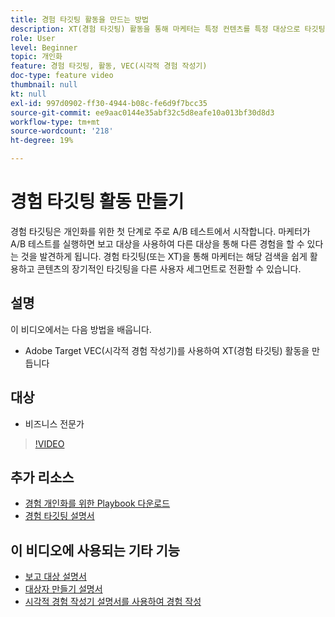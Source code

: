 ```yaml
---
title: 경험 타깃팅 활동을 만드는 방법
description: XT(경험 타깃팅) 활동을 통해 마케터는 특정 컨텐츠를 특정 대상으로 타깃팅할 수 있습니다. XT 활동의 장점과 이러한 활동을 만들고 사용하는 방법을 알아봅니다.
role: User
level: Beginner
topic: 개인화
feature: 경험 타깃팅, 활동, VEC(시각적 경험 작성기)
doc-type: feature video
thumbnail: null
kt: null
exl-id: 997d0902-ff30-4944-b08c-fe6d9f7bcc35
source-git-commit: ee9aac0144e35abf32c5d8eafe10a013bf30d8d3
workflow-type: tm+mt
source-wordcount: '218'
ht-degree: 19%

---
```


# 경험 타깃팅 활동 만들기

경험 타깃팅은 개인화를 위한 첫 단계로 주로 A/B 테스트에서 시작합니다. 마케터가 A/B 테스트를 실행하면 보고 대상을 사용하여 다른 대상을 통해 다른 경험을 할 수 있다는 것을 발견하게 됩니다. 경험 타깃팅(또는 XT)을 통해 마케터는 해당 검색을 쉽게 활용하고 콘텐츠의 장기적인 타깃팅을 다른 사용자 세그먼트로 전환할 수 있습니다.

## 설명

이 비디오에서는 다음 방법을 배웁니다.

* Adobe Target VEC(시각적 경험 작성기)를 사용하여 XT(경험 타깃팅) 활동을 만듭니다

## 대상

* 비즈니스 전문가

>[!VIDEO](https://video.tv.adobe.com/v/22418?quality=12)

## 추가 리소스

* [경험 개인화를 위한 Playbook 다운로드](https://guided.adobe.com/?promoid=K42KVXHD&amp;mv=other&amp;search=personalization+playbook#recommended/solutions/target)
* [경험 타깃팅 설명서](https://docs.adobe.com/content/help/en/target/using/activities/experience-targeting/experience-target.html)

## 이 비디오에 사용되는 기타 기능

* [보고 대상 설명서](https://docs.adobe.com/help/en/target/using/audiences/managing-audience-filters.html)
* [대상자 만들기 설명서](https://docs.adobe.com/content/help/en/target/using/audiences/create-audiences/create-audience.html)
* [시각적 경험 작성기 설명서를 사용하여 경험 작성](https://docs.adobe.com/content/help/en/target/using/experiences/experiences.html)
